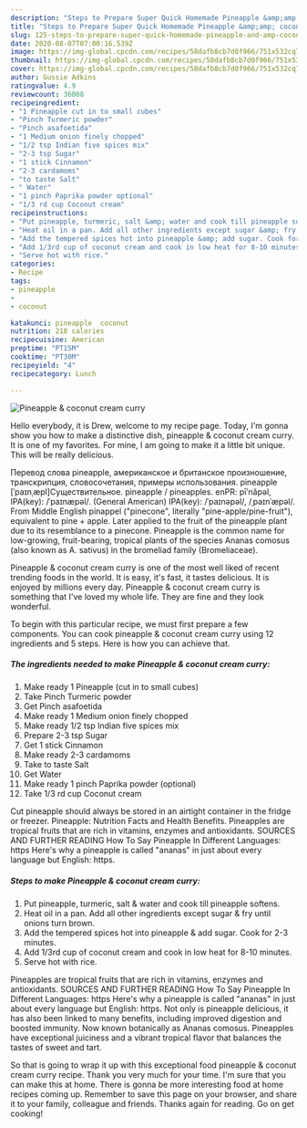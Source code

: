 ```yaml
---
description: "Steps to Prepare Super Quick Homemade Pineapple &amp;amp; coconut cream curry"
title: "Steps to Prepare Super Quick Homemade Pineapple &amp;amp; coconut cream curry"
slug: 125-steps-to-prepare-super-quick-homemade-pineapple-and-amp-coconut-cream-curry
date: 2020-08-07T07:00:16.539Z
image: https://img-global.cpcdn.com/recipes/58dafb8cb7d0f966/751x532cq70/pineapple-coconut-cream-curry-recipe-main-photo.jpg
thumbnail: https://img-global.cpcdn.com/recipes/58dafb8cb7d0f966/751x532cq70/pineapple-coconut-cream-curry-recipe-main-photo.jpg
cover: https://img-global.cpcdn.com/recipes/58dafb8cb7d0f966/751x532cq70/pineapple-coconut-cream-curry-recipe-main-photo.jpg
author: Gussie Adkins
ratingvalue: 4.9
reviewcount: 36008
recipeingredient:
- "1 Pineapple cut in to small cubes"
- "Pinch Turmeric powder"
- "Pinch asafoetida"
- "1 Medium onion finely chopped"
- "1/2 tsp Indian five spices mix"
- "2-3 tsp Sugar"
- "1 stick Cinnamon"
- "2-3 cardamoms"
- "to taste Salt"
- " Water"
- "1 pinch Paprika powder optional"
- "1/3 rd cup Coconut cream"
recipeinstructions:
- "Put pineapple, turmeric, salt &amp; water and cook till pineapple softens."
- "Heat oil in a pan. Add all other ingredients except sugar &amp; fry until onions turn brown."
- "Add the tempered spices hot into pineapple &amp; add sugar. Cook for 2-3 minutes."
- "Add 1/3rd cup of coconut cream and cook in low heat for 8-10 minutes."
- "Serve hot with rice."
categories:
- Recipe
tags:
- pineapple
- 
- coconut

katakunci: pineapple  coconut 
nutrition: 218 calories
recipecuisine: American
preptime: "PT15M"
cooktime: "PT30M"
recipeyield: "4"
recipecategory: Lunch

---
```



![Pineapple &amp; coconut cream curry](https://img-global.cpcdn.com/recipes/58dafb8cb7d0f966/751x532cq70/pineapple-coconut-cream-curry-recipe-main-photo.jpg)

Hello everybody, it is Drew, welcome to my recipe page. Today, I'm gonna show you how to make a distinctive dish, pineapple &amp; coconut cream curry. It is one of my favorites. For mine, I am going to make it a little bit unique. This will be really delicious.

Перевод слова pineapple, американское и британское произношение, транскрипция, словосочетания, примеры использования. pineapple [ˈpaɪnˌæpl]Существительное. pineapple / pineapples. enPR: pīʹnăpəl, IPA(key): /ˈpaɪnæpəl/. (General American) IPA(key): /ˈpaɪnəpəl/, /ˌpaɪnˈæpəl/. From Middle English pinappel (&#34;pinecone&#34;, literally &#34;pine-apple/pine-fruit&#34;), equivalent to pine +‎ apple. Later applied to the fruit of the pineapple plant due to its resemblance to a pinecone. Pineapple is the common name for low-growing, fruit-bearing, tropical plants of the species Ananas comosus (also known as A. sativus) in the bromeliad family (Bromeliaceae).

Pineapple &amp; coconut cream curry is one of the most well liked of recent trending foods in the world. It is easy, it's fast, it tastes delicious. It is enjoyed by millions every day. Pineapple &amp; coconut cream curry is something that I've loved my whole life. They are fine and they look wonderful.


To begin with this particular recipe, we must first prepare a few components. You can cook pineapple &amp; coconut cream curry using 12 ingredients and 5 steps. Here is how you can achieve that.

<!--inarticleads1-->

##### The ingredients needed to make Pineapple &amp; coconut cream curry:

1. Make ready 1 Pineapple (cut in to small cubes)
1. Take Pinch Turmeric powder
1. Get Pinch asafoetida
1. Make ready 1 Medium onion finely chopped
1. Make ready 1/2 tsp Indian five spices mix
1. Prepare 2-3 tsp Sugar
1. Get 1 stick Cinnamon
1. Make ready 2-3 cardamoms
1. Take to taste Salt
1. Get  Water
1. Make ready 1 pinch Paprika powder (optional)
1. Take 1/3 rd cup Coconut cream


Cut pineapple should always be stored in an airtight container in the fridge or freezer. Pineapple: Nutrition Facts and Health Benefits. Pineapples are tropical fruits that are rich in vitamins, enzymes and antioxidants. SOURCES AND FURTHER READING How To Say Pineapple In Different Languages: https Here&#39;s why a pineapple is called &#34;ananas&#34; in just about every language but English: https. 

<!--inarticleads2-->

##### Steps to make Pineapple &amp; coconut cream curry:

1. Put pineapple, turmeric, salt &amp; water and cook till pineapple softens.
1. Heat oil in a pan. Add all other ingredients except sugar &amp; fry until onions turn brown.
1. Add the tempered spices hot into pineapple &amp; add sugar. Cook for 2-3 minutes.
1. Add 1/3rd cup of coconut cream and cook in low heat for 8-10 minutes.
1. Serve hot with rice.


Pineapples are tropical fruits that are rich in vitamins, enzymes and antioxidants. SOURCES AND FURTHER READING How To Say Pineapple In Different Languages: https Here&#39;s why a pineapple is called &#34;ananas&#34; in just about every language but English: https. Not only is pineapple delicious, it has also been linked to many benefits, including improved digestion and boosted immunity. Now known botanically as Ananas comosus. Pineapples have exceptional juiciness and a vibrant tropical flavor that balances the tastes of sweet and tart. 

So that is going to wrap it up with this exceptional food pineapple &amp; coconut cream curry recipe. Thank you very much for your time. I'm sure that you can make this at home. There is gonna be more interesting food at home recipes coming up. Remember to save this page on your browser, and share it to your family, colleague and friends. Thanks again for reading. Go on get cooking!
